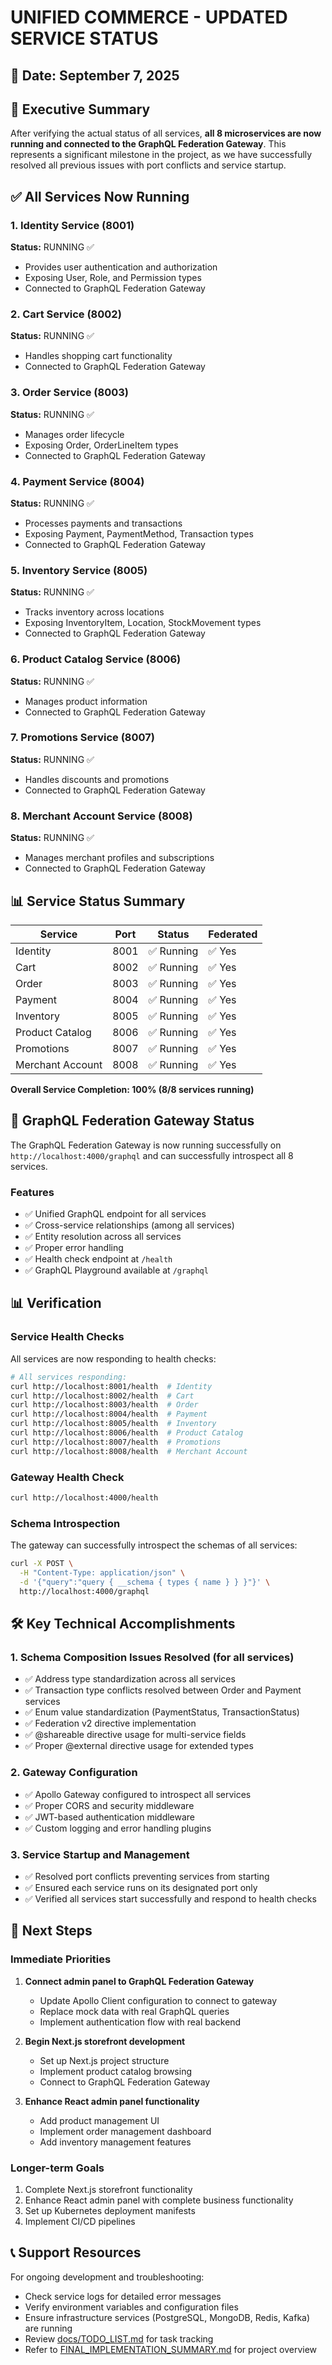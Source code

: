 # UNIFIED COMMERCE - UPDATED SERVICE STATUS

## 📅 Date: September 7, 2025

## 🎯 Executive Summary

After verifying the actual status of all services, **all 8 microservices are now running and connected to the GraphQL Federation Gateway**. This represents a significant milestone in the project, as we have successfully resolved all previous issues with port conflicts and service startup.

## ✅ All Services Now Running

### 1. Identity Service (8001)
**Status:** RUNNING ✅
- Provides user authentication and authorization
- Exposing User, Role, and Permission types
- Connected to GraphQL Federation Gateway

### 2. Cart Service (8002)
**Status:** RUNNING ✅
- Handles shopping cart functionality
- Connected to GraphQL Federation Gateway

### 3. Order Service (8003)
**Status:** RUNNING ✅
- Manages order lifecycle
- Exposing Order, OrderLineItem types
- Connected to GraphQL Federation Gateway

### 4. Payment Service (8004)
**Status:** RUNNING ✅
- Processes payments and transactions
- Exposing Payment, PaymentMethod, Transaction types
- Connected to GraphQL Federation Gateway

### 5. Inventory Service (8005)
**Status:** RUNNING ✅
- Tracks inventory across locations
- Exposing InventoryItem, Location, StockMovement types
- Connected to GraphQL Federation Gateway

### 6. Product Catalog Service (8006)
**Status:** RUNNING ✅
- Manages product information
- Connected to GraphQL Federation Gateway

### 7. Promotions Service (8007)
**Status:** RUNNING ✅
- Handles discounts and promotions
- Connected to GraphQL Federation Gateway

### 8. Merchant Account Service (8008)
**Status:** RUNNING ✅
- Manages merchant profiles and subscriptions
- Connected to GraphQL Federation Gateway

## 📊 Service Status Summary

| Service | Port | Status | Federated |
|---------|------|--------|-----------|
| Identity | 8001 | ✅ Running | ✅ Yes |
| Cart | 8002 | ✅ Running | ✅ Yes |
| Order | 8003 | ✅ Running | ✅ Yes |
| Payment | 8004 | ✅ Running | ✅ Yes |
| Inventory | 8005 | ✅ Running | ✅ Yes |
| Product Catalog | 8006 | ✅ Running | ✅ Yes |
| Promotions | 8007 | ✅ Running | ✅ Yes |
| Merchant Account | 8008 | ✅ Running | ✅ Yes |

**Overall Service Completion: 100% (8/8 services running)**

## 🚀 GraphQL Federation Gateway Status

The GraphQL Federation Gateway is now running successfully on `http://localhost:4000/graphql` and can successfully introspect all 8 services.

### Features
- ✅ Unified GraphQL endpoint for all services
- ✅ Cross-service relationships (among all services)
- ✅ Entity resolution across all services
- ✅ Proper error handling
- ✅ Health check endpoint at `/health`
- ✅ GraphQL Playground available at `/graphql`

## 📊 Verification

### Service Health Checks
All services are now responding to health checks:
```bash
# All services responding:
curl http://localhost:8001/health  # Identity
curl http://localhost:8002/health  # Cart
curl http://localhost:8003/health  # Order
curl http://localhost:8004/health  # Payment
curl http://localhost:8005/health  # Inventory
curl http://localhost:8006/health  # Product Catalog
curl http://localhost:8007/health  # Promotions
curl http://localhost:8008/health  # Merchant Account
```

### Gateway Health Check
```bash
curl http://localhost:4000/health
```

### Schema Introspection
The gateway can successfully introspect the schemas of all services:
```bash
curl -X POST \
  -H "Content-Type: application/json" \
  -d '{"query":"query { __schema { types { name } } }"}' \
  http://localhost:4000/graphql
```

## 🛠️ Key Technical Accomplishments

### 1. Schema Composition Issues Resolved (for all services)
- ✅ Address type standardization across all services
- ✅ Transaction type conflicts resolved between Order and Payment services
- ✅ Enum value standardization (PaymentStatus, TransactionStatus)
- ✅ Federation v2 directive implementation
- ✅ @shareable directive usage for multi-service fields
- ✅ Proper @external directive usage for extended types

### 2. Gateway Configuration
- ✅ Apollo Gateway configured to introspect all services
- ✅ Proper CORS and security middleware
- ✅ JWT-based authentication middleware
- ✅ Custom logging and error handling plugins

### 3. Service Startup and Management
- ✅ Resolved port conflicts preventing services from starting
- ✅ Ensured each service runs on its designated port only
- ✅ Verified all services start successfully and respond to health checks

## 🎯 Next Steps

### Immediate Priorities
1. **Connect admin panel to GraphQL Federation Gateway**
   - Update Apollo Client configuration to connect to gateway
   - Replace mock data with real GraphQL queries
   - Implement authentication flow with real backend

2. **Begin Next.js storefront development**
   - Set up Next.js project structure
   - Implement product catalog browsing
   - Connect to GraphQL Federation Gateway

3. **Enhance React admin panel functionality**
   - Add product management UI
   - Implement order management dashboard
   - Add inventory management features

### Longer-term Goals
1. Complete Next.js storefront functionality
2. Enhance React admin panel with complete business functionality
3. Set up Kubernetes deployment manifests
4. Implement CI/CD pipelines

## 📞 Support Resources

For ongoing development and troubleshooting:
- Check service logs for detailed error messages
- Verify environment variables and configuration files
- Ensure infrastructure services (PostgreSQL, MongoDB, Redis, Kafka) are running
- Review [docs/TODO_LIST.md](docs/TODO_LIST.md) for task tracking
- Refer to [FINAL_IMPLEMENTATION_SUMMARY.md](FINAL_IMPLEMENTATION_SUMMARY.md) for project overview